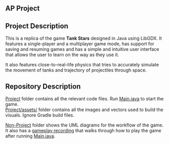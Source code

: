 ## AP Project

Project Description
----
This is a replica of the game **Tank Stars** designed in Java using LibGDX. It features a single-player and a multiplayer game mode, has support for saving and resuming games and has a simple and intuitive user interface that allows the user to learn on the way as they use it.  

It also features close-to-real-life physics that tries to accurately simulate the movement of tanks and trajectory of projectiles through space.  

Repository Description
----
[Project](https://github.com/latentghost/AP_Project/tree/main/Project) folder contains all the relevant code files. Run [Main.java](https://github.com/latentghost/AP_Project/blob/main/Project/core/src/com/tankstars/Main.java) to start the game.  
[Project/assets/](https://github.com/latentghost/AP_Project/tree/main/Project/assets) folder contains all the images and vectors used to build the visuals.
Ignore Gradle build files.  

[Non-Project](https://github.com/latentghost/AP_Project/tree/main/Non_Project) folder shows the UML diagrams for the workflow of the game.  
It also has a [gameplay recording](https://github.com/latentghost/AP_Project/blob/main/Non_Project/game_recording.mov.zip) that walks through how to play the game after running [Main.java](https://github.com/latentghost/AP_Project/blob/main/Project/core/src/com/tankstars/Main.java).
